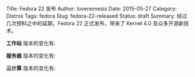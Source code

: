 Title: Fedora 22 发布
Author: lovenemesis
Date: 2015-05-27
Category: Distros
Tags: fedora
Slug: fedora-22-released
Status: draft
Summary: 经过几次预料之中的延期，Fedora 22 正式发布，带来了 Kernel 4.0 及众多开源新技术。

 
**工作站** 版本的变化有:


**服务器** 版本的变化有:


**云计算** 版本的变化有: